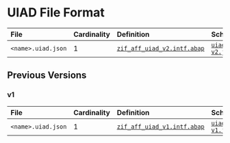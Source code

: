 # UIAD File Format

File | Cardinality | Definition | Schema | Example
:--- | :--- | :--- | :--- | :---
`<name>.uiad.json` | 1 | [`zif_aff_uiad_v2.intf.abap`](./type/zif_aff_uiad_v2.intf.abap) | [`uiad-v2.json`](./uiad-v2.json) | [`z_aff_example_uiad.uiad.json`](./examples/z_aff_example_uiad.uiad.json)

## Previous Versions

### v1

File | Cardinality | Definition | Schema | Example
:--- | :---  | :--- | :--- | :---
`<name>.uiad.json` | 1 | [`zif_aff_uiad_v1.intf.abap`](./type/zif_aff_uiad_v1.intf.abap) | [`uiad-v1.json`](./uiad-v1.json) | [`z_aff_example_uiad_v1.uiad.json`](./examples/z_aff_example_uiad_v1.uiad.json)

